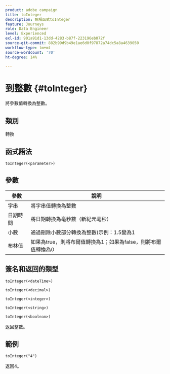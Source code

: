 ```yaml
---
product: adobe campaign
title: toInteger
description: 瞭解函式toInteger
feature: Journeys
role: Data Engineer
level: Experienced
exl-id: 901a91d1-13dd-4283-b87f-223196eb072f
source-git-commit: 882b99d9b49e1ae6d0f97872a74dc5a8a4639050
workflow-type: tm+mt
source-wordcount: '70'
ht-degree: 14%

---
```


# 到整數 {#toInteger}

將參數值轉換為整數。

## 類別

轉換

## 函式語法

`toInteger(<parameter>)`

## 參數

| 參數 | 說明 |
|--- |--- |
| 字串 | 將字串值轉換為整數 |
| 日期時間 | 將日期轉換為毫秒數（新紀元毫秒） |
| 小數 | 通過刪除小數部分轉換為整數(示例：1.5變為1 |
| 布林值 | 如果為true，則將布爾值轉換為1；如果為false，則將布爾值轉換為0 |

## 簽名和返回的類型

`toInteger(<dateTime>)`

`toInteger(<decimal>)`

`toInteger(<integer>)`

`toInteger(<string>)`

`toInteger(<boolean>)`

返回整數。

## 範例

`toInteger("4")`

返回4。
